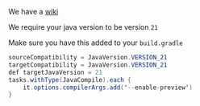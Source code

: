 We have a [wiki](https://github.com/Neptune-Development-Group/neptunelib/wiki)

We require your java version to be version `21`

Make sure you have this added to your `build.gradle`
```java
sourceCompatibility = JavaVersion.VERSION_21
targetCompatibility = JavaVersion.VERSION_21
def targetJavaVersion = 21
tasks.withType(JavaCompile).each {
    it.options.compilerArgs.add('--enable-preview')
}
```